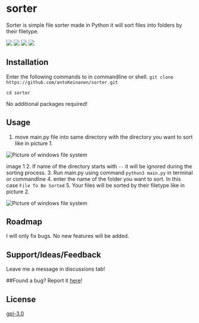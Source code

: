 # sorter
Sorter is simple file sorter made in Python it will sort files into folders by their filetype.

![](https://img.shields.io/github/stars/antoKeinanen/sorter) 
![](https://img.shields.io/github/forks/antoKeinanen/sorter)
![](https://img.shields.io/github/release/antoKeinanen/sorter) 
![](https://img.shields.io/github/issues/antoKeinanen/sorter)

## Installation
Enter the following commands to in commandline or shell.
``git clone https://github.com/antoKeinanen/sorter.git``

``cd sorter``

No additional packages required!

## Usage
1. move main.py file into same directory with the directory you want to sort like in picture 1.

![Picture of windows file system](https://i.imgur.com/THtNXMV.png)

image 1
2. If name of the directory starts with ``--`` it will be ignored during the sorting process.
3. Run main.py using command ``python3 main.py`` in terminal or commandline
4. enter the name of the folder you want to sort. In this case ``File To Be Sorted``
5. Your files will be sorted by their filetype like in picture 2.

![Picture of windows file system](https://i.imgur.com/ENw8kBP.png)


## Roadmap
I will only fix bugs. No new features will be added.

## Support/Ideas/Feedback
Leave me a message in discussions tab!

##Found a bug?
Report it [here](https://github.com/antoKeinanen/sorter/issues/new?assignees=&labels=&template=bug_report.md&title=)!

## License
[gpl-3.0](https://choosealicense.com/licenses/gpl-3.0/)